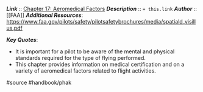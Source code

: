 ***Link***      :: [Chapter 17: Aeromedical Factors](https://www.faa.gov/regulations_policies/handbooks_manuals/aviation/phak/media/19_phak_ch17.pdf)
***Description***      :: `= this.link`
***Author*** :: [[FAA]]
***Additional Resources***: https://www.faa.gov/pilots/safety/pilotsafetybrochures/media/spatiald_visillus.pdf

***Key Quotes***:
* It is important for a pilot to be aware of the mental and physical standards required for the type of flying performed.
* This chapter provides information on medical certification and on a variety of aeromedical factors related to flight activities.

#source #handbook/phak 